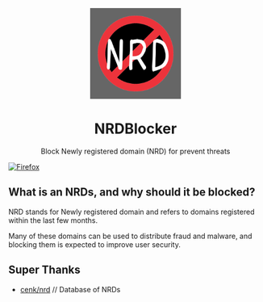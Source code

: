 <p align="center">
  <img width="180" src="icon.png">
  <h1 align="center">NRDBlocker</h1>
  <div align="center">Block Newly registered domain (NRD) for prevent threats</div>
</p>

[![Firefox](https://extensionworkshop.com/assets/img/documentation/publish/get-the-addon-178x60px.dad84b42.png)](https://addons.mozilla.org/firefox/addon/NRDBlocker/)

## What is an NRDs, and why should it be blocked?
NRD stands for Newly registered domain and refers to domains registered within the last few months.

Many of these domains can be used to distribute fraud and malware, and blocking them is expected to improve user security.

## Super Thanks
* [cenk/nrd](https://github.com/cenk/nrd) // Database of NRDs

